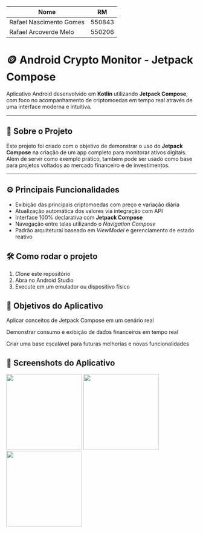 | Nome                    | RM     |
|-------------------------|--------|
| Rafael Nascimento Gomes | 550843 |
| Rafael Arcoverde Melo   | 550206 |
# 🪙 Android Crypto Monitor - Jetpack Compose

Aplicativo Android desenvolvido em **Kotlin** utilizando **Jetpack Compose**, com foco no acompanhamento de criptomoedas em tempo real através de uma interface moderna e intuitiva.

---

## 📘 Sobre o Projeto

Este projeto foi criado com o objetivo de demonstrar o uso do **Jetpack Compose** na criação de um app completo para monitorar ativos digitais.  
Além de servir como exemplo prático, também pode ser usado como base para projetos voltados ao mercado financeiro e de investimentos.

---

## ⚙️ Principais Funcionalidades

- Exibição das principais criptomoedas com preço e variação diária
- Atualização automática dos valores via integração com API
- Interface 100% declarativa com **Jetpack Compose**
- Navegação entre telas utilizando o *Navigation Compose*
- Padrão arquitetural baseado em *ViewModel* e gerenciamento de estado reativo



## 🛠️ Como rodar o projeto
1. Clone este repositório
2. Abra no Android Studio
3. Execute em um emulador ou dispositivo físico


## 🎯 Objetivos do Aplicativo

Aplicar conceitos de Jetpack Compose em um cenário real

Demonstrar consumo e exibição de dados financeiros em tempo real

Criar uma base escalável para futuras melhorias e novas funcionalidades

## 📱 Screenshots do Aplicativo


<img src="https://raw.githubusercontent.com/rafaelngomes/android-crypto-monitor-jetpackComposer/main/Captura%20de%20tela%202025-10-19%20213808.png" width="200">
<img src="https://raw.githubusercontent.com/rafaelngomes/android-crypto-monitor-jetpackComposer/main/Captura%20de%20tela%202025-10-19%20213824.png" width="200">
<img src="https://raw.githubusercontent.com/rafaelngomes/android-crypto-monitor-jetpackComposer/main/Captura%20de%20tela%202025-10-19%20213900.png" width="200">



